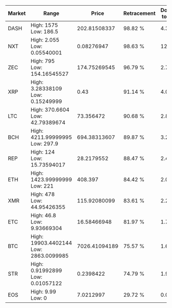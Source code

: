 | Market | Range | Price| Retracement | Doubles to 50% |
| --- | --- | --- | --- | --- |
| DASH | High: 1575<br />Low: 186.5 | 202.81508337 | 98.82 % | 4.34 |
| NXT | High: 2.055<br />Low: 0.05540001 | 0.08276947 | 98.63 % | 12.75 |
| ZEC | High: 795<br />Low: 154.16545527 | 174.75269545 | 96.79 % | 2.72 |
| XRP | High: 3.28338109<br />Low: 0.15249999 | 0.43 | 91.14 % | 4.00 |
| LTC | High: 370.6604<br />Low: 42.79389674 | 73.356472 | 90.68 % | 2.82 |
| BCH | High: 4211.99999995<br />Low: 297.9 | 694.38313607 | 89.87 % | 3.25 |
| REP | High: 124<br />Low: 15.73594017 | 28.2179552 | 88.47 % | 2.48 |
| ETH | High: 1423.99999999<br />Low: 221 | 408.397 | 84.42 % | 2.01 |
| XMR | High: 478<br />Low: 44.95426355 | 115.92080099 | 83.61 % | 2.26 |
| ETC | High: 46.8<br />Low: 9.93669304 | 16.58466948 | 81.97 % | 1.71 |
| BTC | High: 19903.4402144<br />Low: 2863.0099985 | 7026.41094189 | 75.57 % | 1.62 |
| STR | High: 0.91992899<br />Low: 0.01057122 | 0.2398422 | 74.79 % | 1.94 |
| EOS | High: 9.99<br />Low: 0 | 7.0212997 | 29.72 % | 0.00 |
